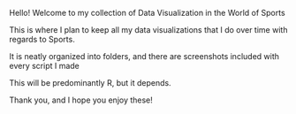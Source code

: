 Hello! Welcome to my collection of Data Visualization in the World of Sports



This is where I plan to keep all my data visualizations that I do over time with regards to Sports. 

It is neatly organized into folders, and there are screenshots included with every script I made



This will be predominantly R, but it depends.



Thank you, and I hope you enjoy these!
